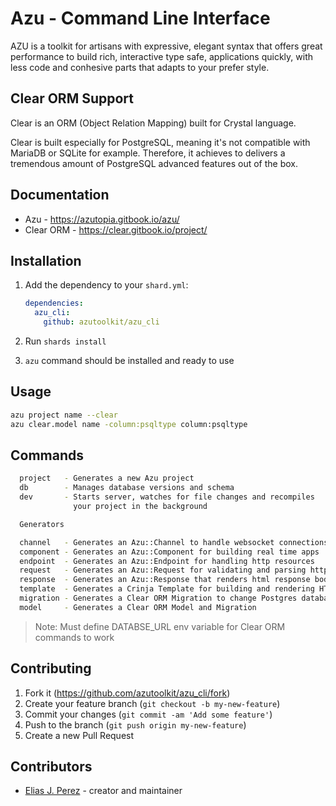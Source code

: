 # Azu - Command Line Interface 

AZU is a toolkit for artisans with expressive, elegant syntax that 
offers great performance to build rich, interactive type safe, applications 
quickly, with less code and conhesive parts that adapts to your prefer style.

## Clear ORM Support

Clear is an ORM (Object Relation Mapping) built for Crystal language.

Clear is built especially for PostgreSQL, meaning it's not compatible with
MariaDB or SQLite for example. Therefore, it achieves to delivers a
tremendous amount of PostgreSQL advanced features out of the box.

## Documentation

  - Azu       - https://azutopia.gitbook.io/azu/
  - Clear ORM - https://clear.gitbook.io/project/

## Installation

1. Add the dependency to your `shard.yml`:

   ```yaml
   dependencies:
     azu_cli:
       github: azutoolkit/azu_cli
   ```

2. Run `shards install`

3. `azu` command should be installed and ready to use

## Usage

```bash
azu project name --clear
azu clear.model name -column:psqltype column:psqltype
```

## Commands

```bash
  project   - Generates a new Azu project
  db        - Manages database versions and schema
  dev       - Starts server, watches for file changes and recompiles 
              your project in the background

  Generators 

  channel   - Generates an Azu::Channel to handle websocket connections
  component - Generates an Azu::Component for building real time apps
  endpoint  - Generates an Azu::Endpoint for handling http resources
  request   - Generates an Azu::Request for validating and parsing http requests
  response  - Generates an Azu::Response that renders html response body 
  template  - Generates a Crinja Template for building and rendering HTML
  migration - Generates a Clear ORM Migration to change Postgres databases
  model     - Generates a Clear ORM Model and Migration
```

> Note: Must define DATABSE_URL env variable for Clear ORM commands to work

## Contributing

1. Fork it (<https://github.com/azutoolkit/azu_cli/fork>)
2. Create your feature branch (`git checkout -b my-new-feature`)
3. Commit your changes (`git commit -am 'Add some feature'`)
4. Push to the branch (`git push origin my-new-feature`)
5. Create a new Pull Request

## Contributors

- [Elias J. Perez](https://github.com/eliasjpr) - creator and maintainer
